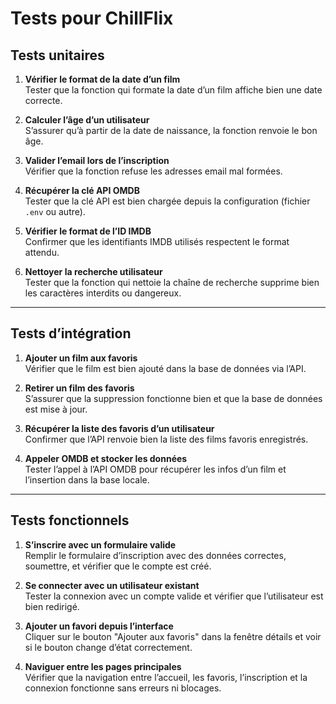 # Tests pour ChillFlix

## Tests unitaires

1. **Vérifier le format de la date d’un film**  
   Tester que la fonction qui formate la date d’un film affiche bien une date correcte.

2. **Calculer l’âge d’un utilisateur**  
   S’assurer qu’à partir de la date de naissance, la fonction renvoie le bon âge.

3. **Valider l’email lors de l’inscription**  
   Vérifier que la fonction refuse les adresses email mal formées.

4. **Récupérer la clé API OMDB**  
   Tester que la clé API est bien chargée depuis la configuration (fichier `.env` ou autre).

5. **Vérifier le format de l’ID IMDB**  
   Confirmer que les identifiants IMDB utilisés respectent le format attendu.

6. **Nettoyer la recherche utilisateur**  
   Tester que la fonction qui nettoie la chaîne de recherche supprime bien les caractères interdits ou dangereux.

---

## Tests d’intégration

1. **Ajouter un film aux favoris**  
   Vérifier que le film est bien ajouté dans la base de données via l’API.

2. **Retirer un film des favoris**  
   S’assurer que la suppression fonctionne bien et que la base de données est mise à jour.

3. **Récupérer la liste des favoris d’un utilisateur**  
   Confirmer que l’API renvoie bien la liste des films favoris enregistrés.

4. **Appeler OMDB et stocker les données**  
   Tester l’appel à l’API OMDB pour récupérer les infos d’un film et l’insertion dans la base locale.

---

## Tests fonctionnels

1. **S’inscrire avec un formulaire valide**  
   Remplir le formulaire d’inscription avec des données correctes, soumettre, et vérifier que le compte est créé.

2. **Se connecter avec un utilisateur existant**  
   Tester la connexion avec un compte valide et vérifier que l’utilisateur est bien redirigé.

3. **Ajouter un favori depuis l’interface**  
   Cliquer sur le bouton "Ajouter aux favoris" dans la fenêtre détails et voir si le bouton change d’état correctement.

4. **Naviguer entre les pages principales**  
   Vérifier que la navigation entre l’accueil, les favoris, l’inscription et la connexion fonctionne sans erreurs ni blocages.
